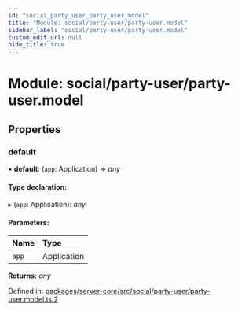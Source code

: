 ```yaml
---
id: "social_party_user_party_user_model"
title: "Module: social/party-user/party-user.model"
sidebar_label: "social/party-user/party-user.model"
custom_edit_url: null
hide_title: true
---
```


# Module: social/party-user/party-user.model

## Properties

### default

• **default**: (`app`: Application) => *any*

#### Type declaration:

▸ (`app`: Application): *any*

#### Parameters:

Name | Type |
:------ | :------ |
`app` | Application |

**Returns:** *any*

Defined in: [packages/server-core/src/social/party-user/party-user.model.ts:2](https://github.com/xr3ngine/xr3ngine/blob/716a06460/packages/server-core/src/social/party-user/party-user.model.ts#L2)
